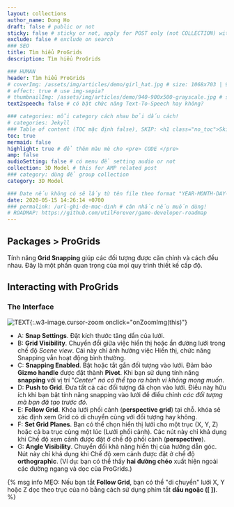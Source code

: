 ```yaml
---
layout: collections
author_name: Dong Ho
draft: false # public or not
sticky: false # sticky or not, apply for POST only (not COLLECTION) with including thumbnailImg
exclude: false # exclude on search
### SEO
title: Tìm hiểu ProGrids
description: Tìm hiểu ProGrids

### HUMAN
header: Tìm hiểu ProGrids
# coverImg: /assets/img/articles/demo/girl_hat.jpg # size: 1068x703 | 900x500 | 600x400
# effect: true # use img-sepia?
# thumbnailImg: /assets/img/articles/demo/940-900x500-grayscale.jpg # size: 900x500 | 600x400
text2speech: false # có bật chức năng Text-To-Speech hay không?

### categories: mỗi category cách nhau bởi dấu cách!
# categories: Jekyll
### Table of content (TOC mặc định false), SKIP: <h1 class="no_toc">Skip toc</h1> hoặc <div class="no_toc_section">
toc: true
mermaid: false
highlight: true # để thêm màu mè cho <pre> CODE </pre>
amp: false
audioSetting: false # có menu để setting audio or not
collection: 3D Model # this for AMP related post
### category: dùng để group collection
category: 3D Model

### Date nếu không có sẽ lấy từ tên file theo format "YEAR-MONTH-DAY-title.md"
date: 2020-05-15 14:26:14 +0700
### permalink: /url-ghi-de-mac-dinh # cân nhắc nếu muốn dùng!
# ROADMAP: https://github.com/utilForever/game-developer-roadmap
---
```


## Packages > ProGrids

Tính năng **Grid Snapping** giúp các đối tượng được căn chỉnh và cách đều nhau. Đây là một phần quan trọng của mọi quy trình thiết kế cấp độ.

## Interacting with Pro​Grids

### The Interface

![TEXT](https://docs.unity3d.com/Packages/com.unity.progrids@3.0/manual/images/interface.png){:.w3-image.cursor-zoom onclick="onZoomImg(this)"}
- A: **Snap Settings**. Đặt kích thước tăng dần của lưới.
- B: **Grid Visibility**. Chuyển đổi giữa việc hiển thị hoặc ẩn đường lưới trong chế độ *Scene view*. Cái này chỉ ảnh hưởng việc Hiển thị, chức năng Snapping vẫn hoạt động bình thường.
- C: **Snapping Enabled**. Bật hoặc tắt gắn đối tượng vào lưới. Đảm bảo **Gizmo handle** được đặt thành **Pivot**. Khi bạn sử dụng tính năng **snapping** với vị trí "*Center*" *nó có thể tạo ra hành vi không mong muốn*.
- D: **Push to Grid**. Đưa tất cả các đối tượng đã chọn vào lưới. Điều này hữu ích khi bạn bật tính năng snapping vào lưới để điều chỉnh *các đối tượng mà bạn đã tạo trước đó*.
- E: **Follow Grid**. Khóa lưới phối cảnh (**perspective grid**) tại chỗ. khóa sẽ xác định xem Grid có di chuyển cùng với đối tượng hay không.
- F: **Set Grid Planes**. Bạn có thể chọn hiển thị lưới cho một trục (X, Y, Z) hoặc cả ba trục cùng một lúc (Lưới phối cảnh). Các nút này chỉ khả dụng khi Chế độ xem cảnh được đặt ở chế độ phối cảnh (**perspective**).
- G: **Angle Visibility**. Chuyển đổi khả năng hiển thị của hướng dẫn góc. Nút này chỉ khả dụng khi Chế độ xem cảnh được đặt ở chế độ **orthographic**. (Ví dụ: bạn có thể thấy **hai đường chéo** xuất hiện ngoài các đường ngang và dọc của ProGrids.)

{% msg info MẸO: Nếu bạn tắt <strong>Follow Grid</strong>, bạn có thể "di chuyển" lưới X, Y hoặc Z dọc theo trục của nó bằng cách sử dụng phím tắt <strong>dấu ngoặc ([ ])</strong>. %}